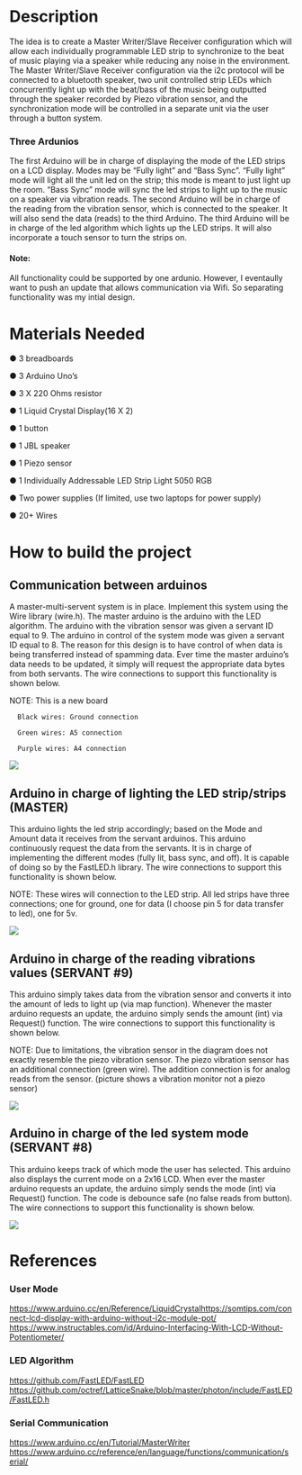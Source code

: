 # Description

The idea is to create a Master Writer/Slave Receiver configuration which
will allow each individually programmable LED strip to synchronize to the beat of music
playing via a speaker while reducing any noise in the environment. 
The Master Writer/Slave Receiver configuration via the i2c protocol will be connected to a
bluetooth speaker, two unit controlled strip LEDs which concurrently light up with the
beat/bass of the music being outputted through the speaker recorded by Piezo vibration
sensor, and the synchronization mode will be controlled in a separate unit via the user
through a button system.

### Three Ardunios
The first Arduino will be in charge of displaying the mode of the LED strips on a LCD display. 
Modes may be “Fully light” and “Bass Sync”. “Fully light” mode will light all the unit led on 
the strip; this mode is meant to just light up the room. “Bass Sync” mode will sync the led strips 
to light up to the music on a speaker via vibration reads. The second Arduino will be in charge of 
the reading from the vibration sensor, which is connected to the speaker. It will also send the
data (reads) to the third Arduino. The third Arduino will be in charge of the led algorithm
which lights up the LED strips. It will also incorporate a touch sensor to turn the strips on.

#### Note: 
All functionality could be supported by one ardunio. However, I eventaully 
want to push an update that allows communication via Wifi. So separating functionality was 
my intial design. 


# Materials Needed
● 3 breadboards

● 3 Arduino Uno’s

● 3 X 220 Ohms resistor

● 1 Liquid Crystal Display(16 X 2)

● 1 button

● 1 JBL speaker

● 1 Piezo sensor

● 1 Individually Addressable LED Strip Light 5050 RGB

● Two power supplies (If limited, use two laptops for power supply)

● 20+ Wires


# How to build the project

## Communication between arduinos
A master-multi-servent system is in place. Implement this system using the
Wire library (wire.h). The master arduino is the arduino with the LED algorithm.
The arduino with the vibration sensor was given a servant ID equal to 9. The arduino in
control of the system mode was given a servant ID equal to 8. The reason for this design 
is to have control of when data is being transferred instead of spamming data. Ever time 
the master arduino’s data needs to be updated, it simply will request the appropriate 
data bytes from both servants. The wire connections to support this functionality is shown 
below.

NOTE: This is a new board
      
      Black wires: Ground connection
      
      Green wires: A5 connection
      
      Purple wires: A4 connection

![](images/ImageOne.png)

## Arduino in charge of lighting the LED strip/strips (MASTER)
This arduino lights the led strip accordingly; based on the Mode and Amount data it
receives from the servant arduinos. This arduino continuously request the data from the
servants. It is in charge of implementing the different modes (fully lit, bass sync, and
off). It is capable of doing so by the FastLED.h library. The wire connections to support
this functionality is shown below.

NOTE: These wires will connection to the LED strip. All led strips have three
      connections; one for ground, one for data (I choose pin 5 for data 
      transfer to led), one for 5v.
      
![](images/ImageTwo.png)

## Arduino in charge of the reading vibrations values (SERVANT #9)
This arduino simply takes data from the vibration sensor and converts it into the amount
of leds to light up (via map function). Whenever the master arduino requests an update,
the arduino simply sends the amount (int) via Request() function. The wire connections
to support this functionality is shown below.

NOTE: Due to limitations, the vibration sensor in the diagram does not exactly resemble
      the piezo vibration sensor. The piezo vibration sensor has an additional connection
      (green wire). The addition connection is for analog reads from the sensor. (picture
      shows a vibration monitor not a piezo sensor)
      
![](images/ImageThree.png)

## Arduino in charge of the led system mode (SERVANT #8)
This arduino keeps track of which mode the user has selected. This arduino
also displays the current mode on a 2x16 LCD. When ever the master arduino requests
an update, the arduino simply sends the mode (int) via Request() function. The code is
debounce safe (no false reads from button). The wire connections to support this
functionality is shown below.

![](images/ImageFour.png)


# References
### User Mode

https://www.arduino.cc/en/Reference/LiquidCrystalhttps://somtips.com/connect-lcd-display-with-arduino-without-i2c-module-pot/
https://www.instructables.com/id/Arduino-Interfacing-With-LCD-Without-Potentiometer/

### LED Algorithm
https://github.com/FastLED/FastLED
https://github.com/octref/LatticeSnake/blob/master/photon/include/FastLED/FastLED.h

### Serial Communication
https://www.arduino.cc/en/Tutorial/MasterWriter
https://www.arduino.cc/reference/en/language/functions/communication/serial/


